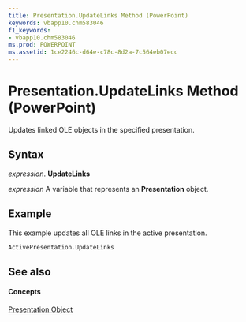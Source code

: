 ```yaml
---
title: Presentation.UpdateLinks Method (PowerPoint)
keywords: vbapp10.chm583046
f1_keywords:
- vbapp10.chm583046
ms.prod: POWERPOINT
ms.assetid: 1ce2246c-d64e-c78c-8d2a-7c564eb07ecc
---
```



# Presentation.UpdateLinks Method (PowerPoint)

Updates linked OLE objects in the specified presentation.


## Syntax

 _expression_. **UpdateLinks**

 _expression_ A variable that represents an **Presentation** object.


## Example

This example updates all OLE links in the active presentation.


```vb
ActivePresentation.UpdateLinks
```


## See also


#### Concepts


[Presentation Object](presentation-object-powerpoint.md)

